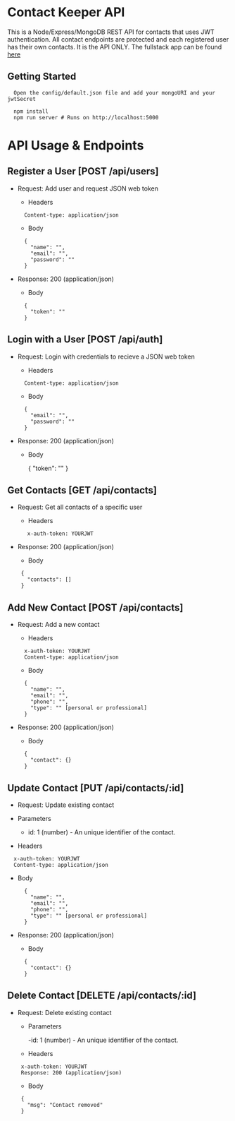 # Contact Keeper API
This is a Node/Express/MongoDB REST API for contacts that uses JWT authentication. All contact endpoints are protected and each registered user has their own contacts. It is the API ONLY. The fullstack app can be found [here](https://pages.github.com/)

## Getting Started

  ```
    Open the config/default.json file and add your mongoURI and your jwtSecret
  ```
  
  ```
    npm install
    npm run server # Runs on http://localhost:5000
  ```
  
# API Usage & Endpoints

## Register a User [POST /api/users]

- Request: Add user and request JSON web token

  - Headers
  
  ```
    Content-type: application/json
  ```
  - Body
  
  ```
    {
      "name": "",
      "email": "",
      "password": ""
    }
    ```
    
- Response: 200 (application/json)

  - Body
  
  ```
    {
      "token": ""
    }
  ```
  
## Login with a User [POST /api/auth]

- Request: Login with credentials to recieve a JSON web token

  - Headers

  ```
    Content-type: application/json
  ```
  
  - Body
  
  ```
    {
      "email": "",
      "password": ""
    }
   ```
   
- Response: 200 (application/json)

  - Body
  
    {
      "token": ""
    }

## Get Contacts [GET /api/contacts]

- Request: Get all contacts of a specific user

  - Headers
  
   ```
      x-auth-token: YOURJWT
    ```
    
- Response: 200 (application/json)

  - Body
  
   ```
    {
      "contacts": []
    }
   ```
   
## Add New Contact [POST /api/contacts]

- Request: Add a new contact

  - Headers

  ```
    x-auth-token: YOURJWT
    Content-type: application/json
  ```
  - Body
  
  ```
    {
      "name": "",
      "email": "",
      "phone": "",
      "type": "" [personal or professional]
    }
  ```
- Response: 200 (application/json)

  - Body
  
  ```
    {
      "contact": {}
    }
  ```
  
## Update Contact [PUT /api/contacts/:id]
- Request: Update existing contact

 - Parameters
 
    - id: 1 (number) - An unique identifier of the contact.
  
  - Headers

  ```
    x-auth-token: YOURJWT
    Content-type: application/json
  ```
  - Body
  
    ```
      {
        "name": "",
        "email": "",
        "phone": "",
        "type": "" [personal or professional]
      }
    ```
- Response: 200 (application/json)

  - Body
  
  ```
    {
      "contact": {}
    }
  ```
## Delete Contact [DELETE /api/contacts/:id]
- Request: Delete existing contact

  - Parameters
  
    -id: 1 (number) - An unique identifier of the contact.
    
  - Headers

   ```
    x-auth-token: YOURJWT
    Response: 200 (application/json)
   ```

  - Body
  
   ```
    {
      "msg": "Contact removed"
    }
    ```
